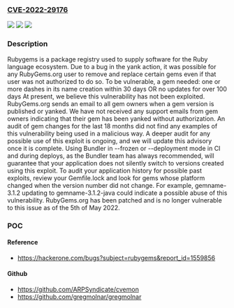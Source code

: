 ### [CVE-2022-29176](https://cve.mitre.org/cgi-bin/cvename.cgi?name=CVE-2022-29176)
![](https://img.shields.io/static/v1?label=Product&message=rubygems.org&color=blue)
![](https://img.shields.io/static/v1?label=Version&message=n%2Fa&color=blue)
![](https://img.shields.io/static/v1?label=Vulnerability&message=CWE-862%3A%20Missing%20Authorization&color=brighgreen)

### Description

Rubygems is a package registry used to supply software for the Ruby language ecosystem. Due to a bug in the yank action, it was possible for any RubyGems.org user to remove and replace certain gems even if that user was not authorized to do so. To be vulnerable, a gem needed: one or more dashes in its name creation within 30 days OR no updates for over 100 days At present, we believe this vulnerability has not been exploited. RubyGems.org sends an email to all gem owners when a gem version is published or yanked. We have not received any support emails from gem owners indicating that their gem has been yanked without authorization. An audit of gem changes for the last 18 months did not find any examples of this vulnerability being used in a malicious way. A deeper audit for any possible use of this exploit is ongoing, and we will update this advisory once it is complete. Using Bundler in --frozen or --deployment mode in CI and during deploys, as the Bundler team has always recommended, will guarantee that your application does not silently switch to versions created using this exploit. To audit your application history for possible past exploits, review your Gemfile.lock and look for gems whose platform changed when the version number did not change. For example, gemname-3.1.2 updating to gemname-3.1.2-java could indicate a possible abuse of this vulnerability. RubyGems.org has been patched and is no longer vulnerable to this issue as of the 5th of May 2022.

### POC

#### Reference
- https://hackerone.com/bugs?subject=rubygems&report_id=1559856

#### Github
- https://github.com/ARPSyndicate/cvemon
- https://github.com/gregmolnar/gregmolnar

